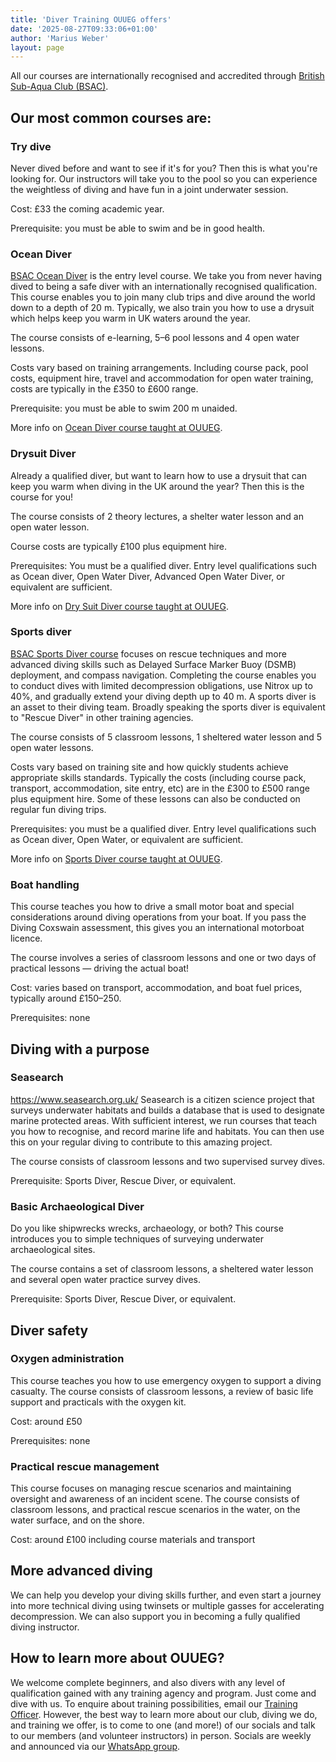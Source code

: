 ```yaml
---
title: 'Diver Training OUUEG offers'
date: '2025-08-27T09:33:06+01:00'
author: 'Marius Weber'
layout: page
---
```


All our courses are internationally recognised and accredited through [British Sub-Aqua Club (BSAC)](https://bsac.com).

## Our most common courses are:

### Try dive

Never dived before and want to see if it's for you? Then this is what you're
looking for. Our instructors will take you to the pool so you can experience the
weightless of diving and have fun in a joint underwater session.

Cost: £33 the coming academic year.

Prerequisite: you must be able to swim and be in good health.

### Ocean Diver

[BSAC Ocean
Diver](https://www.bsac.com/training/learn-to-scuba-dive/ocean-diver-course/) is
the entry level course. We take you from never having dived to being a safe
diver with an internationally recognised qualification. This course enables you
to join many club trips and dive around the world down to a depth of 20 m.
Typically, we also train you how to use a drysuit which helps keep you warm in
UK waters around the year.

The course consists of e-learning, 5–6 pool lessons and 4 open water lessons.

Costs vary based on training arrangements. Including course pack, pool costs,
equipment hire, travel and accommodation for open water training, costs are
typically in the £350 to £600 range.

Prerequisite: you must be able to swim 200 m unaided.

More info on [Ocean Diver course taught at OUUEG](/training/learn-to-dive.html).

### Drysuit Diver

Already a qualified diver, but want to learn how to use a drysuit that can keep
you warm when diving in the UK around the year? Then this is the course for you!

The course consists of 2 theory lectures, a shelter water lesson and an open
water lesson.

Course costs are typically £100 plus equipment hire.

Prerequisites: You must be a qualified diver. Entry level qualifications such as
Ocean diver, Open Water Diver, Advanced Open Water Diver, or equivalent are sufficient.

More info on [Dry Suit Diver course taught at OUUEG](/training/drysuit.html).

### Sports diver

[BSAC Sports Diver
course](https://www.bsac.com/training/diver-grade-courses/sports-diver) focuses
on rescue techniques and more advanced diving skills such as Delayed Surface
Marker Buoy (DSMB) deployment, and compass navigation.  Completing the course
enables you to conduct dives with limited decompression obligations, use Nitrox
up to 40%, and gradually extend your diving depth up to 40 m. A sports diver is
an asset to their diving team. Broadly speaking the sports diver is equivalent
to "Rescue Diver" in other training agencies.

The course consists of 5 classroom lessons, 1 sheltered water lesson and 5 open
water lessons.

Costs vary based on training site and how quickly students achieve appropriate
skills standards. Typically the costs (including course pack, transport,
accommodation, site entry, etc) are in the £300 to £500 range plus equipment
hire. Some of these lessons can also be conducted on regular fun diving trips.

Prerequisites: you must be a qualified diver. Entry level qualifications such as
Ocean diver, Open Water, or equivalent are sufficient.

More info on [Sports Diver course taught at OUUEG](/training/sports-diver.html).

### Boat handling

This course teaches you how to drive a small motor boat and special
considerations around diving operations from your boat. If you pass the Diving
Coxswain assessment, this gives you an international motorboat licence.

The course involves a series of classroom lessons and one or two days of
practical lessons — driving the actual boat!

Cost: varies based on transport, accommodation, and boat fuel prices, typically
around £150–250.

Prerequisites: none

## Diving with a purpose
### Seasearch

https://www.seasearch.org.uk/ Seasearch is a citizen science project that
surveys underwater habitats and builds a database that is used to designate
marine protected areas. With sufficient interest, we run courses that teach you
how to recognise, and record marine life and habitats. You can then use this on
your regular diving to contribute to this amazing project.

The course consists of classroom lessons and two supervised survey dives.

Prerequisite: Sports Diver, Rescue Diver, or equivalent.

### Basic Archaeological Diver

Do you like shipwrecks wrecks, archaeology, or both? This course introduces you to
simple techniques of surveying underwater archaeological sites.

The course contains a set of classroom lessons, a sheltered water lesson and
several open water practice survey dives.

Prerequisite: Sports Diver, Rescue Diver, or equivalent.

## Diver safety
### Oxygen administration

This course teaches you how to use emergency oxygen to support a diving
casualty.  The course consists of classroom lessons, a review of basic life
support and practicals with the oxygen kit.

Cost: around £50

Prerequisites: none

### Practical rescue management

This course focuses on managing rescue scenarios and maintaining oversight and
awareness of an incident scene. The course consists of classroom lessons, and
practical rescue scenarios in the water, on the water surface, and on the shore.

Cost: around £100 including course materials and transport

## More advanced diving

We can help you develop your diving skills further, and even start a journey into more
technical diving using twinsets or multiple gasses for accelerating
decompression. We can also support you in becoming a fully qualified diving instructor.

## How to learn more about OUUEG?

We welcome complete beginners, and also divers with any level of qualification
gained with any training agency and program. Just come and dive with us. To
enquire about training possibilities, email our [Training
Officer](training@ouueg.com).  However, the best way to learn more about our
club, diving we do, and training we offer, is to come to one (and more!) of our
socials and talk to our members (and volunteer instructors) in person.  Socials
are weekly and announced via our [WhatsApp
group](https://chat.whatsapp.com/JSQbXGhaopm6hOobraO6hU).
